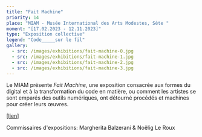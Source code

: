 ```yaml
---
title: "Fait Machine"
priority: 14
place: "MIAM - Musée International des Arts Modestes, Sète "
moment: "[17.02.2023 - 12.11.2023]"
type: "Exposition collective"
legend: "Code_____sur le fil"
gallery:
  - src: /images/exhibitions/fait-machine-0.jpg
  - src: /images/exhibitions/fait-machine-1.jpg
  - src: /images/exhibitions/fait-machine-2.jpg
  - src: /images/exhibitions/fait-machine-3.jpg
---
```


Le MIAM présente _Fait Machine_, une exposition consacrée aux formes du digital et à la transformation du code en matière, ou comment les artistes se sont emparés des outils numériques, ont détourné procédés et machines pour créer leurs œuvres.

[[lien]](https://miam.org/exposition-fait-machine/)

Commissaires d'expositions: Margherita Balzerani & Noëlig Le Roux

